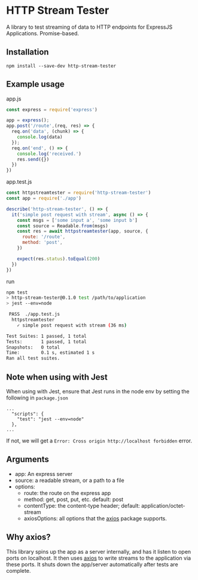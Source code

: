 # HTTP Stream Tester

A library to test streaming of data to HTTP endpoints for ExpressJS Applications. Promise-based.

## Installation

```
npm install --save-dev http-stream-tester
```

## Example usage
app.js
```js
const express = require('express')

app = express();
app.post('/route',(req, res) => {
  req.on('data', (chunk) => {
    console.log(data)
  });
  req.on('end', () => {
    console.log('received.')
    res.send({})
  })
})
```

app.test.js
```js
const httpstreamtester = require('http-stream-tester')
const app = require('./app')

describe('http-stream-tester', () => {
  it('simple post request with stream', async () => {
    const msgs = ['some input a', 'some input b']
    const source = Readable.from(msgs)
    const res = await httpstreamtester(app, source, {
      route: '/route', 
      method: 'post',
    })

    expect(res.status).toEqual(200)
  })
})
```

run
```sh
npm test
> http-stream-tester@0.1.0 test /path/to/application
> jest --env=node

 PASS  ./app.test.js
  httpstreamtester
    ✓ simple post request with stream (36 ms)

Test Suites: 1 passed, 1 total
Tests:       1 passed, 1 total
Snapshots:   0 total
Time:        0.1 s, estimated 1 s
Ran all test suites.
```

## Note when using with Jest

When using with Jest, ensure that Jest runs in the node env by setting the following in `package.json`
```
...
  "scripts": {
    "test": "jest --env=node"
  },
...
```
If not, we will get a `Error: Cross origin http://localhost forbidden` error.

## Arguments

- app: An express server
- source: a readable stream, or a path to a file
- options: 
  - route: the route on the express app
  - method: get, post, put, etc. default: post
  - contentType: the content-type header; default: application/octet-stream
  - axiosOptions: all options that the [axios](https://www.npmjs.com/package/axios) package supports.

## Why axios?

This library spins up the app as a server internally, and has it listen to open ports on localhost. It then uses [axios](https://www.npmjs.com/package/axios) to write streams to the application via these ports. It shuts down the app/server automatically after tests are complete.
